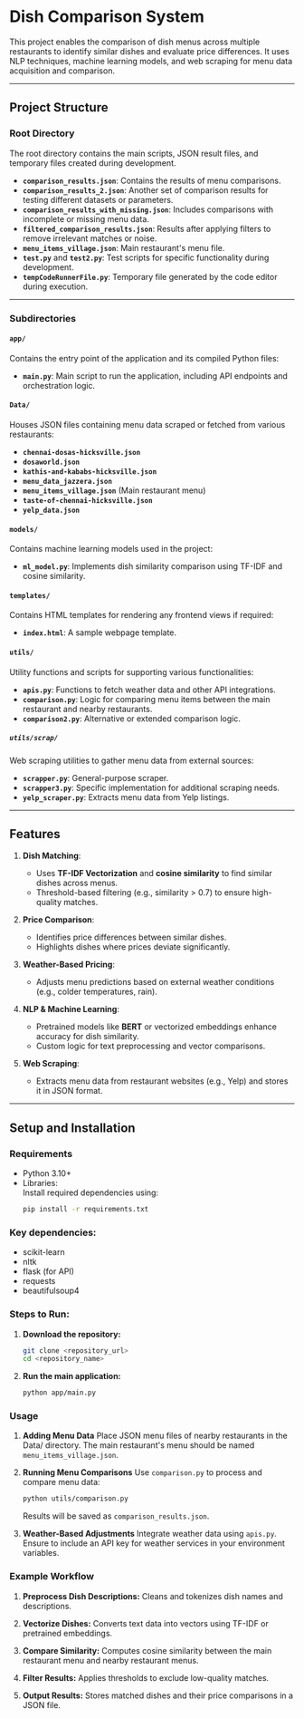 # **Dish Comparison System**

This project enables the comparison of dish menus across multiple restaurants to identify similar dishes and evaluate price differences. It uses NLP techniques, machine learning models, and web scraping for menu data acquisition and comparison.

---

## **Project Structure**

### **Root Directory**  
The root directory contains the main scripts, JSON result files, and temporary files created during development.  

- **`comparison_results.json`**: Contains the results of menu comparisons.  
- **`comparison_results_2.json`**: Another set of comparison results for testing different datasets or parameters.  
- **`comparison_results_with_missing.json`**: Includes comparisons with incomplete or missing menu data.  
- **`filtered_comparison_results.json`**: Results after applying filters to remove irrelevant matches or noise.  
- **`menu_items_village.json`**: Main restaurant's menu file.  
- **`test.py`** and **`test2.py`**: Test scripts for specific functionality during development.  
- **`tempCodeRunnerFile.py`**: Temporary file generated by the code editor during execution.

---

### **Subdirectories**

#### **`app/`**
Contains the entry point of the application and its compiled Python files:
- **`main.py`**: Main script to run the application, including API endpoints and orchestration logic.

#### **`Data/`**
Houses JSON files containing menu data scraped or fetched from various restaurants:
- **`chennai-dosas-hicksville.json`**
- **`dosaworld.json`**
- **`kathis-and-kababs-hicksville.json`**
- **`menu_data_jazzera.json`**
- **`menu_items_village.json`** (Main restaurant menu)
- **`taste-of-chennai-hicksville.json`**
- **`yelp_data.json`**

#### **`models/`**
Contains machine learning models used in the project:
- **`ml_model.py`**: Implements dish similarity comparison using TF-IDF and cosine similarity.

#### **`templates/`**
Contains HTML templates for rendering any frontend views if required:
- **`index.html`**: A sample webpage template.

#### **`utils/`**
Utility functions and scripts for supporting various functionalities:
- **`apis.py`**: Functions to fetch weather data and other API integrations.
- **`comparison.py`**: Logic for comparing menu items between the main restaurant and nearby restaurants.
- **`comparison2.py`**: Alternative or extended comparison logic.

##### **`utils/scrap/`**
Web scraping utilities to gather menu data from external sources:
- **`scrapper.py`**: General-purpose scraper.
- **`scrapper3.py`**: Specific implementation for additional scraping needs.
- **`yelp_scraper.py`**: Extracts menu data from Yelp listings.

---

## **Features**

1. **Dish Matching**:
   - Uses **TF-IDF Vectorization** and **cosine similarity** to find similar dishes across menus.  
   - Threshold-based filtering (e.g., similarity > 0.7) to ensure high-quality matches.

2. **Price Comparison**:
   - Identifies price differences between similar dishes.
   - Highlights dishes where prices deviate significantly.

3. **Weather-Based Pricing**:
   - Adjusts menu predictions based on external weather conditions (e.g., colder temperatures, rain).

4. **NLP & Machine Learning**:
   - Pretrained models like **BERT** or vectorized embeddings enhance accuracy for dish similarity.
   - Custom logic for text preprocessing and vector comparisons.

5. **Web Scraping**:
   - Extracts menu data from restaurant websites (e.g., Yelp) and stores it in JSON format.

---

## **Setup and Installation**

### **Requirements**
- Python 3.10+
- Libraries:  
  Install required dependencies using:
  ```bash
  pip install -r requirements.txt
    ```
### Key dependencies:

- scikit-learn
- nltk
- flask (for API)
- requests
- beautifulsoup4

### Steps to Run:

1. **Download the repository:**
    ```bash
    git clone <repository_url>
    cd <repository_name>
    ```

2. **Run the main application:**
    ```bash
    python app/main.py
    ```

### Usage

1. **Adding Menu Data**
   Place JSON menu files of nearby restaurants in the Data/ directory. The main restaurant's menu should be named `menu_items_village.json`.

2. **Running Menu Comparisons**
   Use `comparison.py` to process and compare menu data:
    ```bash
    python utils/comparison.py
    ```
   Results will be saved as `comparison_results.json`.

3. **Weather-Based Adjustments**
   Integrate weather data using `apis.py`. Ensure to include an API key for weather services in your environment variables.

### Example Workflow

1. **Preprocess Dish Descriptions:**
   Cleans and tokenizes dish names and descriptions.

2. **Vectorize Dishes:**
   Converts text data into vectors using TF-IDF or pretrained embeddings.

3. **Compare Similarity:**
   Computes cosine similarity between the main restaurant menu and nearby restaurant menus.

4. **Filter Results:**
   Applies thresholds to exclude low-quality matches.

5. **Output Results:**
   Stores matched dishes and their price comparisons in a JSON file.

